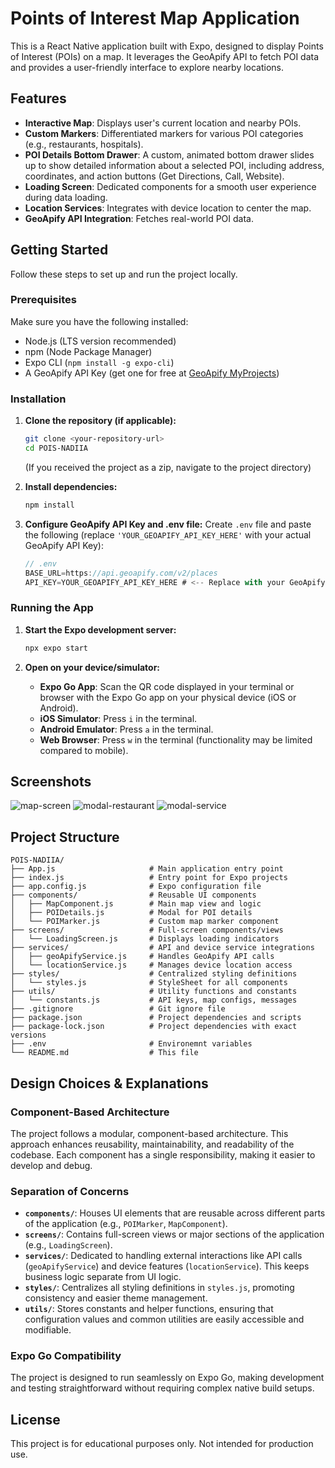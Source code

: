 # Points of Interest Map Application

This is a React Native application built with Expo, designed to display Points of Interest (POIs) on a map. It leverages the GeoApify API to fetch POI data and provides a user-friendly interface to explore nearby locations.

## Features

- **Interactive Map**: Displays user's current location and nearby POIs.
- **Custom Markers**: Differentiated markers for various POI categories (e.g., restaurants, hospitals).
- **POI Details Bottom Drawer**: A custom, animated bottom drawer slides up to show detailed information about a selected POI, including address, coordinates, and action buttons (Get Directions, Call, Website).
- **Loading Screen**: Dedicated components for a smooth user experience during data loading.
- **Location Services**: Integrates with device location to center the map.
- **GeoApify API Integration**: Fetches real-world POI data.

## Getting Started

Follow these steps to set up and run the project locally.

### Prerequisites

Make sure you have the following installed:

- Node.js (LTS version recommended)
- npm (Node Package Manager)
- Expo CLI (`npm install -g expo-cli`)
- A GeoApify API Key (get one for free at [GeoApify MyProjects](https://myprojects.geoapify.com/register))

### Installation

1. **Clone the repository (if applicable):**

   ```bash
   git clone <your-repository-url>
   cd POIS-NADIIA
   ```

   (If you received the project as a zip, navigate to the project directory)

2. **Install dependencies:**

   ```bash
   npm install
   ```

3. **Configure GeoApify API Key and .env file:**
   Create `.env` file and paste the following (replace `'YOUR_GEOAPIFY_API_KEY_HERE'` with your actual GeoApify API Key):
   ```javascript
   // .env
   BASE_URL=https://api.geoapify.com/v2/places
   API_KEY=YOUR_GEOAPIFY_API_KEY_HERE # <-- Replace with your GeoApify API Key
   ```

### Running the App

1. **Start the Expo development server:**

   ```bash
   npx expo start
   ```

2. **Open on your device/simulator:**
   - **Expo Go App**: Scan the QR code displayed in your terminal or browser with the Expo Go app on your physical device (iOS or Android).
   - **iOS Simulator**: Press `i` in the terminal.
   - **Android Emulator**: Press `a` in the terminal.
   - **Web Browser**: Press `w` in the terminal (functionality may be limited compared to mobile).

## Screenshots

![map-screen](https://github.com/user-attachments/assets/7cf020c0-ae6f-4201-b8f9-4e74bf739afb)
![modal-restaurant](https://github.com/user-attachments/assets/0201a466-4259-4199-a8d9-d803cc4c7c34)
![modal-service](https://github.com/user-attachments/assets/bd325a75-7602-4d7d-a915-d809fad30c36)

## Project Structure

```
POIS-NADIIA/
├── App.js                     # Main application entry point
├── index.js                   # Entry point for Expo projects
├── app.config.js              # Expo configuration file
├── components/                # Reusable UI components
│   ├── MapComponent.js        # Main map view and logic
│   ├── POIDetails.js          # Modal for POI details
│   └── POIMarker.js           # Custom map marker component
├── screens/                   # Full-screen components/views
│   └── LoadingScreen.js       # Displays loading indicators
├── services/                  # API and device service integrations
│   ├── geoApifyService.js     # Handles GeoApify API calls
│   └── locationService.js     # Manages device location access
├── styles/                    # Centralized styling definitions
│   └── styles.js              # StyleSheet for all components
├── utils/                     # Utility functions and constants
│   └── constants.js           # API keys, map configs, messages
├── .gitignore                 # Git ignore file
├── package.json               # Project dependencies and scripts
├── package-lock.json          # Project dependencies with exact versions
├── .env                       # Environemnt variables
└── README.md                  # This file
```

## Design Choices & Explanations

### **Component-Based Architecture**

The project follows a modular, component-based architecture. This approach enhances reusability, maintainability, and readability of the codebase. Each component has a single responsibility, making it easier to develop and debug.

### **Separation of Concerns**

- **`components/`**: Houses UI elements that are reusable across different parts of the application (e.g., `POIMarker`, `MapComponent`).
- **`screens/`**: Contains full-screen views or major sections of the application (e.g., `LoadingScreen`).
- **`services/`**: Dedicated to handling external interactions like API calls (`geoApifyService`) and device features (`locationService`). This keeps business logic separate from UI logic.
- **`styles/`**: Centralizes all styling definitions in `styles.js`, promoting consistency and easier theme management.
- **`utils/`**: Stores constants and helper functions, ensuring that configuration values and common utilities are easily accessible and modifiable.

### **Expo Go Compatibility**

The project is designed to run seamlessly on Expo Go, making development and testing straightforward without requiring complex native build setups.

## License

This project is for educational purposes only. Not intended for production use.
